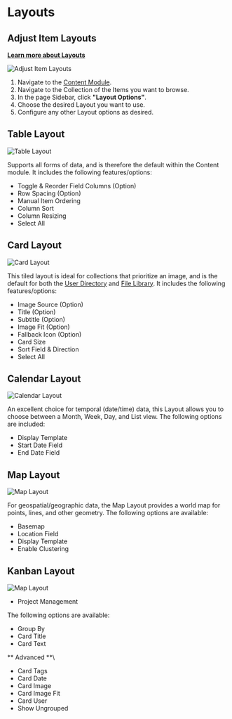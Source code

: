 # Layouts

## Adjust Item Layouts

**[Learn more about Layouts](/getting-started/glossary/#layouts)**

![Adjust Item Layouts](image.webp)

1. Navigate to the [Content Module](/app/overview/#_1-module-bar).
2. Navigate to the Collection of the Items you want to browse.
3. In the page Sidebar, click **"Layout Options"**.
4. Choose the desired Layout you want to use.
5. Configure any other Layout options as desired.

## Table Layout

![Table Layout](image.webp)

Supports all forms of data, and is therefore the default within the Content module. It includes the following
features/options:

- Toggle & Reorder Field Columns (Option)
- Row Spacing (Option)
- Manual Item Ordering
- Column Sort
- Column Resizing
- Select All

## Card Layout

![Card Layout](image.webp)

This tiled layout is ideal for collections that prioritize an image, and is the default for both the
[User Directory](/app/user-directory/) and [File Library](/reference/files/). It includes the following
features/options:

- Image Source (Option)
- Title (Option)
- Subtitle (Option)
- Image Fit (Option)
- Fallback Icon (Option)
- Card Size
- Sort Field & Direction
- Select All

## Calendar Layout

![Calendar Layout](image.webp)

An excellent choice for temporal (date/time) data, this Layout allows you to choose between a Month, Week, Day, and List
view. The following options are included:

- Display Template
- Start Date Field
- End Date Field

## Map Layout

![Map Layout](image.webp)

For geospatial/geographic data, the Map Layout provides a world map for points, lines, and other geometry. The following
options are available:

- Basemap
- Location Field
- Display Template
- Enable Clustering

## Kanban Layout

![Map Layout](image.webp)

- Project Management

The following options are available:

- Group By
- Card Title
- Card Text

** Advanced **\

- Card Tags
- Card Date
- Card Image
- Card Image Fit
- Card User
- Show Ungrouped
